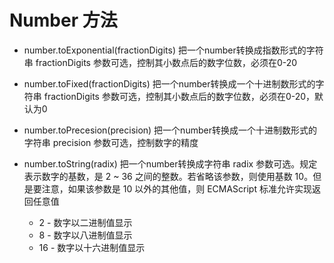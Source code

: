 # Number 方法

- number.toExponential(fractionDigits) 
  把一个number转换成指数形式的字符串
  fractionDigits 参数可选，控制其小数点后的数字位数，必须在0-20

- number.toFixed(fractionDigits)
  把一个number转换成一个十进制数形式的字符串
  fractionDigits 参数可选，控制其小数点后的数字位数，必须在0-20，默认为0

- number.toPrecesion(precision)
  把一个number转换成一个十进制数形式的字符串
  precision 参数可选，控制数字的精度

- number.toString(radix)
  把一个number转换成字符串
  radix 参数可选。规定表示数字的基数，是 2 ~ 36 之间的整数。若省略该参数，则使用基数 10。但是要注意，如果该参数是 10 以外的其他值，则 ECMAScript 标准允许实现返回任意值
  - 2 - 数字以二进制值显示
  - 8 - 数字以八进制值显示
  - 16 - 数字以十六进制值显示